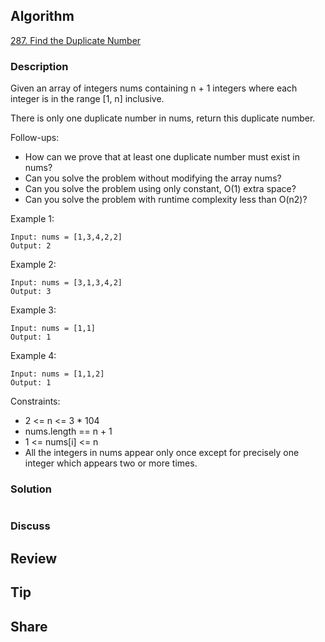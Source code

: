 ## Algorithm

[287. Find the Duplicate Number](https://leetcode.com/problems/find-the-duplicate-number/)

### Description

Given an array of integers nums containing n + 1 integers where each integer is in the range [1, n] inclusive.

There is only one duplicate number in nums, return this duplicate number.

Follow-ups:

- How can we prove that at least one duplicate number must exist in nums?
- Can you solve the problem without modifying the array nums?
- Can you solve the problem using only constant, O(1) extra space?
- Can you solve the problem with runtime complexity less than O(n2)?


Example 1:

```
Input: nums = [1,3,4,2,2]
Output: 2
```

Example 2:
```
Input: nums = [3,1,3,4,2]
Output: 3
```

Example 3:
```
Input: nums = [1,1]
Output: 1
```

Example 4:
```
Input: nums = [1,1,2]
Output: 1
```

Constraints:

- 2 <= n <= 3 * 104
- nums.length == n + 1
- 1 <= nums[i] <= n
- All the integers in nums appear only once except for precisely one integer which appears two or more times.

### Solution

```java

```

### Discuss

## Review


## Tip


## Share
